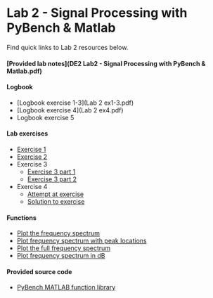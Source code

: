 # Lab 2 - Signal Processing with PyBench & Matlab

Find quick links to Lab 2 resources below.

#### [Provided lab notes](DE2 Lab2 - Signal Processing with PyBench & Matlab.pdf)

#### Logbook
- [Logbook exercise 1-3](Lab 2 ex1-3.pdf)
- [Logbook exercise 4](Lab 2 ex4.pdf)
- Logbook exercise 5

#### Lab exercises
- [Exercise 1](ex1.m)
- [Exercise 2](ex2.m)
- Exercise 3
  - [Exercise 3 part 1](ex3.m) 
  - [Exercise 3 part 2](ex3a.m)
- Exercise 4
  - [Attempt at exercise](ex4.m) 
  - [Solution to exercise](ex4_solution.m)

#### Functions
- [Plot the frequency spectrum](plot_spectrum.m)
- [Plot frequency spectrum with peak locations](plot_spectrum_peaks.m)
- [Plot the full frequency spectrum ](plot_fullspectrum.m)
- [Plot frequency spectrum in dB](plot_spec_dB.m)

#### Provided source code
- [PyBench MATLAB function library](PyBench.m)
